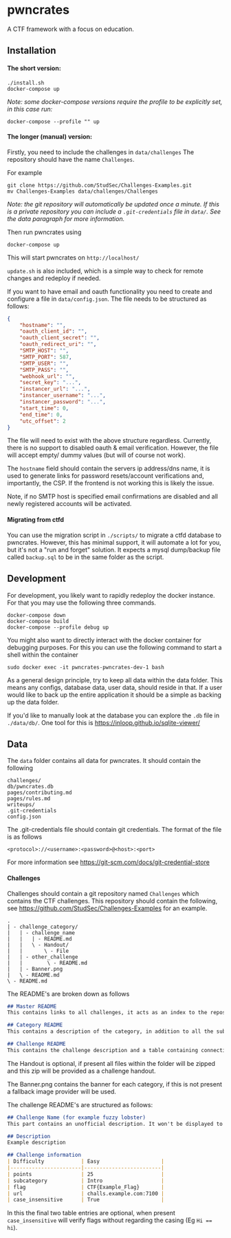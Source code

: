 # pwncrates
A CTF framework with a focus on education.


## Installation
#### The short version:

```commandline
./install.sh
docker-compose up
```
_Note: some docker-compose versions require the profile to be explicitly set, in this case run:_
```commandline
docker-compose --profile "" up
```

#### The longer (manual) version:
Firstly, you need to include the challenges in `data/challenges`
The repository should have the name `Challenges`.

For example
```commandline
git clone https://github.com/StudSec/Challenges-Examples.git 
mv Challenges-Examples data/challenges/Challenges
```

*Note: the git repository will automatically be updated
once a minute. If this is a private repository you can include
a `.git-credentials` file in `data/`. See the data paragraph for more information.*

Then run pwncrates using
```commandline
docker-compose up
```
This will start pwncrates on `http://localhost/`

`update.sh` is also included, which is a simple way to check for remote changes and redeploy if needed.

If you want to have email and oauth functionality you need to create and configure a file in `data/config.json`.
The file needs to be structured as follows:
```json
{
    "hostname": "",
    "oauth_client_id": "",
    "oauth_client_secret": "",
    "oauth_redirect_uri": "",
    "SMTP_HOST": "",
    "SMTP_PORT": 587,
    "SMTP_USER": "",
    "SMTP_PASS": "",
    "webhook_url": "",
    "secret_key": "...",
    "instancer_url": "...",
    "instancer_username": "...",
    "instancer_password": "...",
    "start_time": 0,
    "end_time": 0,
    "utc_offset": 2
}
```

The file will need to exist with the above structure regardless. Currently, there is no support to disabled oauth & email
verification. However, the file will accept empty/ dummy values (but will of course not work).

The `hostname` field should contain the servers ip address/dns name, it is used to generate links for password 
resets/account verifications and, importantly, the CSP. If the frontend is not working this is likely the issue.

Note, if no SMTP host is specified email confirmations are disabled and all newly registered accounts will be activated.

#### Migrating from ctfd
You can use the migration script in `./scripts/` to migrate a ctfd database to pwncrates. However, this has minimal
support, it will automate a lot for you, but it's not a "run and forget" solution. It expects a mysql dump/backup file
called `backup.sql` to be in the same folder as the script.

## Development
For development, you likely want to rapidly redeploy the docker
instance. For that you may use the following three commands.
```commandline
docker-compose down
docker-compose build
docker-compose --profile debug up
```

You might also want to directly interact with the docker container for
debugging purposes. For this you can use the following command to start a
shell within the container
```commandline
sudo docker exec -it pwncrates-pwncrates-dev-1 bash
```

As a general design principle, try to keep all data within the data folder.
This means any configs, database data, user data, should reside in that. If 
a user would like to back up the entire application it should be a simple as
backing up the data folder.

If you'd like to manually look at the database you can explore the `.db` file
in `./data/db/`. One tool for this is https://inloop.github.io/sqlite-viewer/

## Data
The `data` folder contains all data for pwncrates. It should contain the
following
```commandline
challenges/
db/pwncrates.db
pages/contributing.md
pages/rules.md
writeups/
.git-credentials
config.json
```

The .git-credentials file should contain git credentials. The format of
the file is as follows
```commandline
<protocol>://<username>:<password>@<host>:<port>
```
For more information see
https://git-scm.com/docs/git-credential-store

#### Challenges
Challenges should contain a git repository named `Challenges` which contains
the CTF challenges. This repository should contain the following, see https://github.com/StudSec/Challenges-Examples for
an example.
```commandline
.
| - challenge_category/
|   | - challenge_name
|   |   | - README.md
|   |   \ - Handout/
|   |       \ - File
|   | - other_challenge
|   |        \ - README.md
|   | - Banner.png
|   \ - README.md
\ - README.md    
```
The README's are broken down as follows
```md
## Master README
This contains links to all challenges, it acts as an index to the repository.

## Category README
This contains a description of the category, in addition to all the subcategories (and their descriptions)

## Challenge README
This contains the challenge description and a table containing connection info, flag, point count, etc
```
The Handout is optional, if present all files within the folder will be zipped and this zip will be provided as
a challenge handout.

The Banner.png contains the banner for each category, if this is not present a fallback image provider will be used.

The challenge README's are structured as follows:
```md
## Challenge Name (for example fuzzy lobster)
This part contains an unofficial description. It won't be displayed to the players.

## Description
Example description

## Challenge information
| Difficulty            | Easy                    |
|-----------------------|-------------------------|
| points                | 25                      |
| subcategory           | Intro                   |
| flag                  | CTF{Example_Flag}       |
| url                   | challs.example.com:7100 |
| case_insensitive      | True                    |
```

In this the final two table entries are optional, when present `case_insensitive` will verify flags
without regarding the casing (Eg `Hi == hi`). 